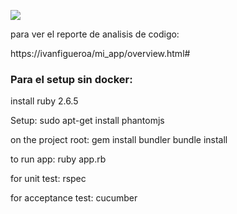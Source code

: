 ![](https://github.com/ivanfigueroa/mi_app/workflows/Ruby/badge.svg)

para ver el reporte de analisis de codigo:

https://ivanfigueroa/mi_app/overview.html#


### Para el setup sin docker:

install ruby 2.6.5

Setup:
	sudo apt-get install phantomjs

on the project root:
	gem install bundler
	bundle install

to run app:
	ruby app.rb

for unit test:
	rspec

for acceptance test:
	cucumber